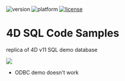 ![version](https://img.shields.io/badge/version-20%2B-E23089)
![platform](https://img.shields.io/static/v1?label=platform&message=mac-intel%20|%20mac-arm%20|%20win-64&color=blue)
[![license](https://img.shields.io/github/license/miyako/tips-sql-code-samples)](LICENSE)

# 4D SQL Code Samples
replica of 4D v11 SQL demo database

![](https://github.com/user-attachments/assets/ca5294e9-ed2f-47a6-9f10-5e138e096f0b)

* ODBC demo doesn't work
